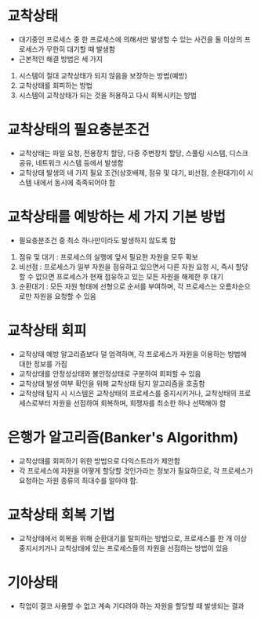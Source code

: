 # 교착상태

- 대기중인 프로세스 중 한 프로세스에 의해서만 발생할 수 있는 사건을 둘 이상의 프로세스가 무한히 대기할 때 발생함
- 근본적인 해결 방법은 세 가지

1. 시스템이 절대 교착상태가 되지 않음을 보장하는 방법(예방)
2. 교착상태를 회피하는 방법
3. 시스템이 교착상태가 되는 것을 허용하고 다시 회복시키는 방법

# 교착상태의 필요충분조건

- 교착상태는 파일 요청, 전용장치 할당, 다중 주변장치 할당, 스풀링 시스템, 디스크 공유, 네트워크 시스템 등에서 발생함
- 교착상태 발생의 네 가지 필요 조건(상호배제, 점유 및 대기, 비선점, 순환대기)이 시스템 내에서 동시에 축족되어야 함

# 교착상태를 예방하는 세 가지 기본 방법

- 필요충분조건 중 최소 하나만이라도 발생하지 않도록 함

1. 점유 및 대기 : 프로세스의 실행에 앞서 필요한 자원을 모두 확보
2. 비선점 : 프로세스가 일부 자원을 점유하고 있으면서 다른 자원 요청 시, 즉시 할당할 수 없으면 프로세스가 현재 점유하고 있는 모든 자원을 해제한 후 대기
3. 순환대기 : 모든 자원 형태에 선형으로 순서를 부여하며, 각 프로세스는 오름차순으로만 자원을 요청할 수 있음

# 교착상태 회피

- 교착상태 예방 알고리즘보다 덜 엄격하며, 각 프로세스가 자원을 이용하는 방법에 대한 정보를 가짐
- 교착상태를 안정성상태와 불안정상태로 구분하여 회피할 수 있음
- 교착상태 발생 여부 확인을 위해 교착상태 탐지 알고리즘을 호출함
- 교착상태 탐지 시 시스템은 교착상태의 프로세스를 중지시키거나, 교착상태의 프로세스로부터 자원을 선점하여 회복하며, 희쟁자를 최소한 하나 선택해야 함

# 은행가 알고리즘(Banker's Algorithm)

- 교착상태를 회피하기 위한 방법으로 다익스트라가 제안함
- 각 프로세스에 자원을 어떻게 할당할 것인가라는 정보가 필요하므로, 각 프로세스가 요청하는 자원 종류의 최대수를 알아야 함.

# 교착상태 회복 기법

- 교착상태에서 회복을 위해 순환대기를 탈피하는 방법으로, 프로세스를 한 개 이상 중지시키거나 교착상태에 있는 프로세스들의 자원을 선점하는 방법이 있음

# 기아상태

- 작업이 결코 사용할 수 없고 계속 기다려야 하는 자원을 할당할 때 발생되는 결과
